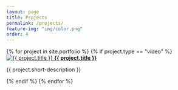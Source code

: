 ```yaml
---
layout: page
title: Projects
permalink: /projects/
feature-img: "img/color.png"
order: 4
---
```


<div class="work">
  <!-- <h2>Videos</h2> -->
  {% for project in site.portfolio %}
    {% if project.type == "video" %}
      <div class="project">
        <a class="project-thumb" href="{{ project.url }}">
          <img src="{{ project.thumbnail-path }}" alt="{{ project.title }}"/>
          <strong>{{ project.title }}</strong>
        </a>
        <div class="project-description">
          <p>{{ project.short-description }}</p>
        </div>
      </div>
    {% endif %}
  {% endfor %}
</div>
